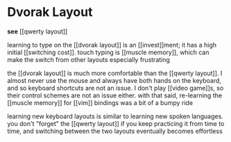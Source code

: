 # Dvorak Layout

**see** [[qwerty layout]]

learning to type on the [[dvorak layout]] is an [[invest]]ment; it has a high initial [[switching cost]]. touch typing is [[muscle memory]], which can make the switch from other layouts especially frustrating

the [[dvorak layout]] is much more comfortable than the [[qwerty layout]]. I almost never use the mouse and always have both hands on the keyboard, and so keyboard shortcuts are not an issue. I don't play [[video game]]s, so their control schemes are not an issue either. with that said, re-learning the [[muscle memory]] for [[vim]] bindings was a bit of a bumpy ride

learning new keyboard layouts is similar to learning new spoken languages. you don't "forget" the [[qwerty layout]] if you keep practicing it from time to time, and switching between the two layouts eventually becomes effortless
